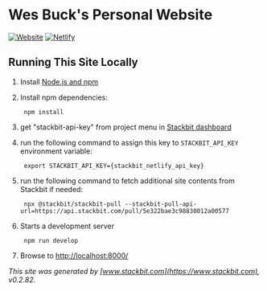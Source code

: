 # Wes Buck's Personal Website
[![Website](https://img.shields.io/website?logo=gatsby&url=https%3A%2F%2Fweslog.netlify.com%2F)](https://weslog.netlify.com/)
[![Netlify](https://img.shields.io/netlify/c150a011-3314-42fa-938a-adec9d6a1eab?logo=netlify)](https://app.netlify.com/sites/weslog/deploys)

## Running This Site Locally

1. Install [Node.js and npm](https://nodejs.org/en/)

1. Install npm dependencies:

        npm install

1. get "stackbit-api-key" from project menu in [Stackbit dashboard](https://app.stackbit.com/dashboard)

1. run the following command to assign this key to `STACKBIT_API_KEY` environment variable:

        export STACKBIT_API_KEY={stackbit_netlify_api_key}

1. run the following command to fetch additional site contents from Stackbit if needed:

        npx @stackbit/stackbit-pull --stackbit-pull-api-url=https://api.stackbit.com/pull/5e322bae3c98830012a00577

1. Starts a development server

        npm run develop

1. Browse to [http://localhost:8000/](http://localhost:8000/)

*This site was generated by [www.stackbit.com](https://www.stackbit.com), v0.2.82.*
